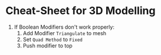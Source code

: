# Cheat-Sheet for 3D Modelling
1. If Boolean Modifiers don't work properly:
	1. Add Modifier `Triangulate` to mesh
	2. Set `Quad Method` to `Fixed`
	3. Push modifier to top
